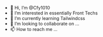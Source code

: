 - 👋 Hi, I’m @Cfy1010
- 👀 I’m interested in essentially Front Techs
- 🌱 I’m currently learning Tailwindcss
- 💞️ I’m looking to collaborate on ...
- 📫 How to reach me ...

<!---
Cfy1010/Cfy1010 is a ✨ special ✨ repository because its `README.md` (this file) appears on your GitHub profile.
You can click the Preview link to take a look at your changes.
--->
